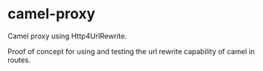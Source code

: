 camel-proxy
===========

Camel proxy using Http4UrlRewrite.

Proof of concept for using and testing the url rewrite capability of camel in routes.
